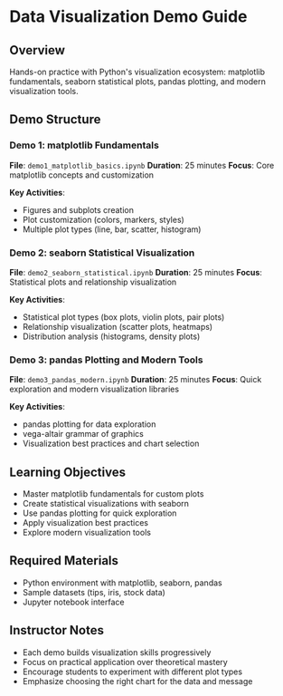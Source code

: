 # Data Visualization Demo Guide

## Overview
Hands-on practice with Python's visualization ecosystem: matplotlib fundamentals, seaborn statistical plots, pandas plotting, and modern visualization tools.

## Demo Structure

### Demo 1: matplotlib Fundamentals
**File**: `demo1_matplotlib_basics.ipynb`
**Duration**: 25 minutes
**Focus**: Core matplotlib concepts and customization

**Key Activities**:
- Figures and subplots creation
- Plot customization (colors, markers, styles)
- Multiple plot types (line, bar, scatter, histogram)

### Demo 2: seaborn Statistical Visualization
**File**: `demo2_seaborn_statistical.ipynb`
**Duration**: 25 minutes
**Focus**: Statistical plots and relationship visualization

**Key Activities**:
- Statistical plot types (box plots, violin plots, pair plots)
- Relationship visualization (scatter plots, heatmaps)
- Distribution analysis (histograms, density plots)

### Demo 3: pandas Plotting and Modern Tools
**File**: `demo3_pandas_modern.ipynb`
**Duration**: 25 minutes
**Focus**: Quick exploration and modern visualization libraries

**Key Activities**:
- pandas plotting for data exploration
- vega-altair grammar of graphics
- Visualization best practices and chart selection

## Learning Objectives
- Master matplotlib fundamentals for custom plots
- Create statistical visualizations with seaborn
- Use pandas plotting for quick exploration
- Apply visualization best practices
- Explore modern visualization tools

## Required Materials
- Python environment with matplotlib, seaborn, pandas
- Sample datasets (tips, iris, stock data)
- Jupyter notebook interface

## Instructor Notes
- Each demo builds visualization skills progressively
- Focus on practical application over theoretical mastery
- Encourage students to experiment with different plot types
- Emphasize choosing the right chart for the data and message
